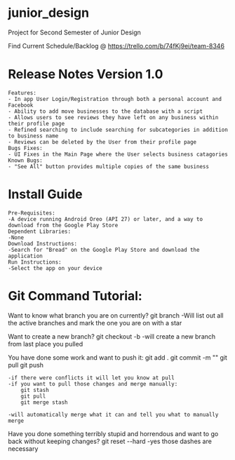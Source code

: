 # junior_design
Project for Second Semester of Junior Design

Find Current Schedule/Backlog @ https://trello.com/b/74fKj9ei/team-8346

# Release Notes Version 1.0
    Features:
    - In app User Login/Registration through both a personal account and Facebook
    - Ability to add move businesses to the database with a script
    - Allows users to see reviews they have left on any business within their profile page
    - Refined searching to include searching for subcategories in addition to business name
    - Reviews can be deleted by the User from their profile page
    Bugs Fixes:
    - UI Fixes in the Main Page where the User selects business catagories
    Known Bugs:
    - "See All" button provides multiple copies of the same business 

# Install Guide
    Pre-Requisites:
    -A device running Android Oreo (API 27) or later, and a way to download from the Google Play Store
    Dependent Libraries:
    -None
    Download Instructions:
    -Search for "Bread" on the Google Play Store and download the application
    Run Instructions:
    -Select the app on your device
    

# Git Command Tutorial:

Want to know what branch you are on currently?
    git branch
    -Will list out all the active branches and mark the one you are on with a star

Want to create a new branch?
    git checkout -b <branchname>
    -will create a new branch from last place you pulled

You have done some work and want to push it:
    git add .
    git commit -m "<insert message here>"
    git pull
    git push

    -if there were conflicts it will let you know at pull
    -if you want to pull those changes and merge manually:
        git stash
        git pull
        git merge stash

    -will automatically merge what it can and tell you what to manually merge

Have you done something terribly stupid and horrendous and want to go back without keeping changes?
    git reset --hard
    -yes those dashes are necessary
